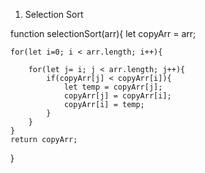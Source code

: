 1. Selection Sort

function selectionSort(arr){
    let copyArr = arr;

    for(let i=0; i < arr.length; i++){
        
        for(let j= i; j < arr.length; j++){
            if(copyArr[j] < copyArr[i]){
                let temp = copyArr[j];
                copyArr[j] = copyArr[i];
                copyArr[i] = temp;
            }
        }
    }
    return copyArr;
}